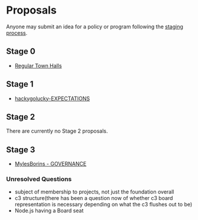 # Proposals

Anyone may submit an idea for a policy or program following the [staging process](../STAGING_PROCESS.md).

## Stage 0

* [Regular Town Halls](./stage-0/regular-town-halls)

## Stage 1

* [hackygolucky-EXPECTATIONS](hackygolucky-EXPECTATIONS)

## Stage 2

There are currently no Stage 2 proposals.

## Stage 3

* [MylesBorins - GOVERNANCE](./adopted/mylesborins-GOVERNANCE)

### Unresolved Questions
- subject of membership to projects, not just the foundation overall
- c3 structure(there has been a question now of whether c3 board representation is necessary depending on what the c3 flushes out to be)
- Node.js having a Board seat
